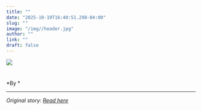 ```yaml
---
title: ""
date: "2025-10-19T16:40:51.298-04:00"
slug: ""
image: "/img//header.jpg"
author: ""
link: ""
draft: false
---
```


![](/img//header.jpg)

# 

*By *



---

*Original story: [Read here]()*
